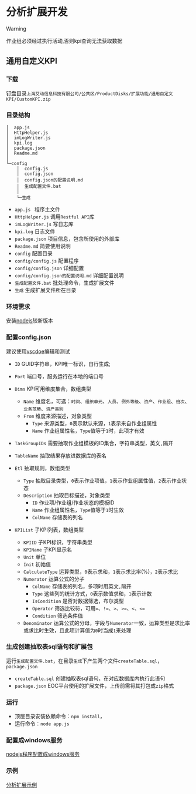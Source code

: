 # 分析扩展开发
> [!warning] 
> 作业组必须经过执行活动,否则kpi查询无法获取数据

## 通用自定义KPI

### 下载
钉盘目录`上海艾动信息科技有限公司/公共区/ProductDisks/扩展功能/通用自定义KPI/CustomKPI.zip`

### 目录结构
```
│  app.js
│  HttpHelper.js
│  imLogWriter.js
│  kpi.log
│  package.json
│  Readme.md
│
└─config
    │  config.js
    │  config.json
    │  config.json的配置说明.md
    │  生成配置文件.bat
    │
    └─生成
```
* `app.js ` 程序主文件
* `HttpHelper.js` 调用`Restful API`库
* `imLogWriter.js` 写日志库
* `kpi.log` 日志文件
* `package.json` 项目信息，包含所使用的外部库
* `Readme.md` 简要使用说明
* `config` 配置目录
* `config/config.js` 配置程序
* `config/config.json` 详细配置
* `config/config.json的配置说明.md` 详细配置说明
* `生成配置文件.bat` 批处理命令，生成扩展文件
* `生成` 生成扩展文件所在目录

### 环境需求
安装[nodejs](http://nodejs.cn/download/)较新版本

### 配置config.json
建议使用[vscdoe](https://code.visualstudio.com/)编辑和测试
* `ID`
    GUID字符串，KPI唯一标识，自行生成;
* `Port`
    端口号，服务运行在本地的端口号
* `Dims`
    KPI可用维度集合，数组类型
    * `Name`
        维度名，可选：`时间`、`组织单元`、`人员`、`例外等级`、`资产`、`作业组`、`班次`、`业务范畴`、`资产类别`
    * `From`
        维度来源描述，对象类型
        * `Type`
            来源类型，`0`表示默认来源，`1`表示来自作业组属性
        * `Name`
            作业组属性名，`Type`值等于`1`时，此项才有效

* `TaskGroupIDs`
    需要抽取作业组模板的ID集合，字符串类型，英文`,`隔开
* `TableName`
    抽取结果存放进数据库的表名
* `Etl`
    抽取规则，数组类型
    * `Type`
        抽取目录类型，`0`表示作业项值，`1`表示作业组属性值，`2`表示作业状态
    * `Description`
        抽取目标描述，对象类型
        * `ID`
            作业项/作业组/作业状态的模板ID
        * `Name`
            作业组属性名，`Type`值等于`1`时生效
        * `ColName`
            存储表的列名

* `KPIList`
    子KPI列表，数组类型
    * `KPIID`
        子KPI标识，字符串类型
    * `KPIName`
        子KPI显示名
    * `Unit`
        单位
    * `Init`
        初始值
    * `CalculateType`
        运算类型，`0`表示求和，`1`表示求比率(%)，`2`表示求比
    * `Numerator`
        运算公式的分子
        * `ColName`
            存储表的列名，多项时用英文`,`隔开
        * `Type`
            这些列的统计方式，`0`表示数值求和，`1`表示计数
        * `IsCondition`
            是否对数据筛选，布尔类型
        * `Operator`
            筛选比较符，可用`=`、`!=`、`>`、`>=`、`<`、`<=`
        * `Condition`
            筛选条件值
    * `Denominator`
        运算公式的分母，字段与`Numerator`一致，运算类型是求比率或求比时生效，且此项计算值为`0`时当成`1`来处理
        
### 生成创建抽取表sql语句和扩展包
运行`生成配置文件.bat`，在目录`生成`下产生两个文件`createTable.sql`，`package.json`
* `createTable.sql`
    创建抽取表sql语句，在对应数据库内执行此语句
* `package.json`
    EOC平台使用的扩展文件，上传前需将其打包成`zip`格式

### 运行
* 顶层目录安装依赖命令：`npm install`，
* 运行命令：`node app.js`

### 配置成windows服务
[nodejs程序配置成windows服务](系统扩展指南/nodejs程序配置成windows服务.md)

### 示例
[分析扩展示例](系统扩展指南/分析扩展开发示例.md)